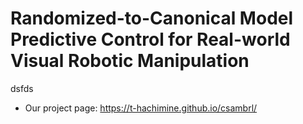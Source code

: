 # Randomized-to-Canonical Model Predictive Control for Real-world Visual Robotic Manipulation
dsfds
- Our project page: https://t-hachimine.github.io/csambrl/